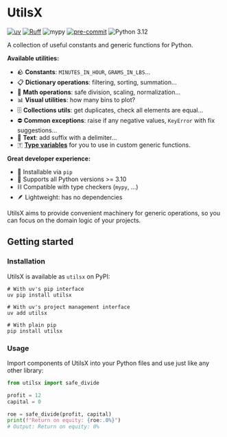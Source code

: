 # UtilsX

[![uv](https://img.shields.io/endpoint?url=https://raw.githubusercontent.com/astral-sh/uv/main/assets/badge/v0.json)](https://github.com/astral-sh/uv)
[![Ruff](https://img.shields.io/endpoint?url=https://raw.githubusercontent.com/astral-sh/ruff/main/assets/badge/v2.json)](https://github.com/astral-sh/ruff)
![mypy](https://img.shields.io/badge/mypy-checked-brightgreen)
[![pre-commit](https://img.shields.io/badge/pre--commit-enabled-brightgreen?logo=pre-commit)](https://github.com/pre-commit/pre-commit)
![Python 3.12](https://img.shields.io/badge/python-3.12-blue.svg)

A collection of useful constants and generic functions for Python.

**Available utilities:**

* 🪨 **Constants**: `MINUTES_IN_HOUR`, `GRAMS_IN_LBS`...
* 📋 **Dictionary operations**: filtering, sorting, summation...
* 🧮 **Math operations**: safe division, scaling, normalization...
* 📊 **Visual utilities**: how many bins to plot?
* 🗄️ **Collections utils**: get duplicates, check all elements are equal...
* ⛔ **Common exceptions**: raise if any negative values, `KeyError` with fix suggestions...
* 📝 **Text**: add suffix with a delimiter...
* 🇹 [**Type variables**](https://docs.python.org/3/library/typing.html#typing.TypeVar) for you to use in custom generic functions.

**Great developer experience:**

* 🐍 Installable via `pip`
* 🤝 Supports all Python versions >= 3.10
* ⛓️ Compatible with type checkers (`mypy`, ...)
* 🪶 Lightweight: has no dependencies

UtilsX aims to provide convenient machinery for generic operations,
so you can focus on the domain logic of your projects.

## Getting started

### Installation

UtilsX is available as `utilsx` on PyPI:

```shell
# With uv's pip interface
uv pip install utilsx

# With uv's project management interface
uv add utilsx

# With plain pip
pip install utilsx
```

### Usage

Import components of UtilsX into your Python files and use just like any other library:

```python
from utilsx import safe_divide

profit = 12
capital = 0

roe = safe_divide(profit, capital)
print(f"Return on equity: {roe:.0%}")
# Output: Return on equity: 0%
```
